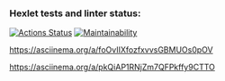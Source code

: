 ### Hexlet tests and linter status:
[![Actions Status](https://github.com/maximl93/java-project-61/actions/workflows/hexlet-check.yml/badge.svg)](https://github.com/maximl93/java-project-61/actions)
[![Maintainability](https://api.codeclimate.com/v1/badges/ae2af39585d0def60ad1/maintainability)](https://codeclimate.com/github/maximl93/java-project-61/maintainability)

https://asciinema.org/a/foOvIIXfozfxvvsGBMUOs0pOV

https://asciinema.org/a/pkQiAP1RNjZm7QFPkffy9CTTO

